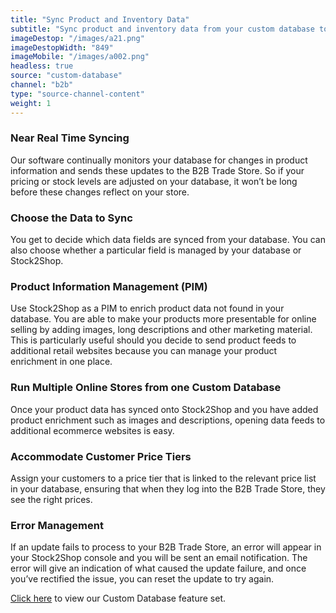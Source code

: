 ```yaml
---
title: "Sync Product and Inventory Data"
subtitle: "Sync product and inventory data from your custom database to the B2B Trade Store."
imageDestop: "/images/a21.png"
imageDestopWidth: "849"
imageMobile: "/images/a002.png"
headless: true
source: "custom-database"
channel: "b2b"
type: "source-channel-content"
weight: 1
---
```


### Near Real Time Syncing
Our software continually monitors your database for changes in product information and sends these updates to the B2B Trade Store. So if your pricing or stock levels are adjusted on your database, it won’t be long before these changes reflect on your store.

### Choose the Data to Sync
You get to decide which data fields are synced from your database. You can also choose whether a particular field is managed by your database or Stock2Shop.

### Product Information Management (PIM)
Use Stock2Shop as a PIM to enrich product data not found in your database. You are able to make your products more presentable for online selling by adding images, long descriptions and other marketing material. This is particularly useful should you decide to send product feeds to additional retail websites because you can manage your product enrichment in one place.

### Run Multiple Online Stores from one Custom Database
Once your product data has synced onto Stock2Shop and you have added product enrichment such as images and descriptions, opening data feeds to additional ecommerce websites is easy.

### Accommodate Customer Price Tiers
Assign your customers to a price tier that is linked to the relevant price list in your database, ensuring that when they log into the B2B Trade Store, they see the right prices.

### Error Management
If an update fails to process to your B2B Trade Store, an error will appear in your Stock2Shop console and you will be sent an email notification. The error will give an indication of what caused the update failure, and once you’ve rectified the issue, you can reset the update to try again.

[Click here](/help/features/custom-database/ "Custom Database Features") to view our Custom Database feature set.